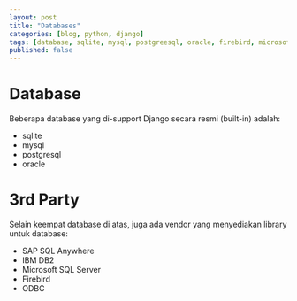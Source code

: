 ```yaml
---
layout: post
title: "Databases"
categories: [blog, python, django]
tags: [database, sqlite, mysql, postgreesql, oracle, firebird, microsoft, ibm, sap, odbc]
published: false
---
```


Database
========
Beberapa database yang di-support Django secara resmi (built-in) adalah:
- sqlite
- mysql
- postgresql
- oracle

3rd Party
=========
Selain keempat database di atas, juga ada vendor yang menyediakan library untuk database:
- SAP SQL Anywhere
- IBM DB2
- Microsoft SQL Server
- Firebird
- ODBC
